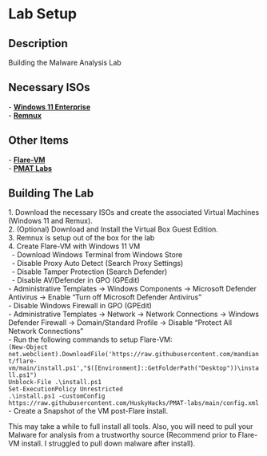 <h1>Lab Setup</h1>

<h2>Description</h2>
Building the Malware Analysis Lab
<br />

<h2>Necessary ISOs</h2>
- <a href="https://info.microsoft.com/ww-landing-windows-11-enterprise.html"><b>Windows 11 Enterprise</b></a></br>
- <a href="https://app.box.com/s/am8a5gmibsw8dj6xn2x0thxes6a46bp6"><b>Remnux</b></a>

<h2>Other Items</h2>
- <a href="https://github.com/mandiant/flare-vm"><b>Flare-VM</b></a></br>
- <a href="https://github.com/HuskyHacks/PMAT-labs"><b>PMAT Labs</b></a>

<h2>Building The Lab</h2>
1. Download the necessary ISOs and create the associated Virtual Machines (Windows 11 and Remux). </br>
2. (Optional) Download and Install the Virtual Box Guest Edition. </br>
3. Remnux is setup out of the box for the lab </br>
4. Create Flare-VM with Windows 11 VM </br>
&ensp;- Download Windows Terminal from Windows Store </br>
&ensp;- Disable Proxy Auto Detect (Search Proxy Settings) </br>
&ensp;- Disable Tamper Protection (Search Defender) </br>
&ensp;- Disable AV/Defender in GPO (GPEdit) </br>
    - Administrative Templates → Windows Components → Microsoft Defender Antivirus → Enable “Turn off Microsoft Defender Antivirus”</br>
  - Disable Windows Firewall in GPO (GPEdit)</br>
    - Administrative Templates → Network → Network Connections → Windows Defender Firewall → Domain/Standard Profile → Disable “Protect All Network Connections”</br>
  - Run the following commands to setup Flare-VM:</br>
<code>(New-Object net.webclient).DownloadFile('https://raw.githubusercontent.com/mandiant/flare-vm/main/install.ps1',"$([Environment]::GetFolderPath("Desktop"))\install.ps1")
Unblock-File .\install.ps1
Set-ExecutionPolicy Unrestricted
.\install.ps1 -customConfig https://raw.githubusercontent.com/HuskyHacks/PMAT-labs/main/config.xml</code></br>
- Create a Snapshot of the VM post-Flare install.</br>

This may take a while to full install all tools. Also, you will need to pull your Malware for analysis from a trustworthy source (Recommend prior to Flare-VM install. I struggled to pull down malware after install).

<!--
 ```diff
- text in red
+ text in green
! text in orange
# text in gray
@@ text in purple (and bold)@@
```
--!>
